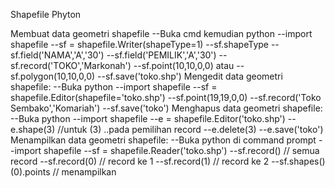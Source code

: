 Shapefile Phyton

Membuat data geometri shapefile
--Buka cmd kemudian python
--import shapefile
--sf = shapefile.Writer(shapeType=1)
--sf.shapeType 
--sf.field('NAMA','A','30')
--sf.field('PEMILIK','A','30')
--sf.record('TOKO','Markonah')
--sf.point(10,10,0,0) atau --sf.polygon(10,10,0,0) 
--sf.save('toko.shp') 
Mengedit data geometri shapefile:
--Buka python
--import shapefile
--sf = shapefile.Editor(shapefile='toko.shp')
--sf.point(19,19,0,0)
--sf.record('Toko Sembako','Komariah')
--sf.save('toko')
Menghapus data geometri shapefile:
--Buka python 
--import shapefile
--e = shapefile.Editor('toko.shp')
--e.shape(3) //untuk (3) ..pada pemilihan record
--e.delete(3)
--e.save('toko')
Menampilkan data geometri shapefile:
--Buka python di command prompt
--import shapefile
--sf = shapefile.Reader('toko.shp')
--sf.record() // semua record
--sf.record(0) // record ke 1
--sf.record(1) // record ke 2
--sf.shapes()(0).points // menampilkan
